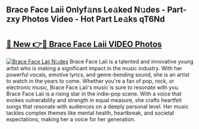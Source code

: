 ## Brace Face Laii Onlyf𝚊ns Le𝚊ked N𝚞des - Part-zxy Photos Video - Hot Part Le𝚊ks qT6Nd

# <h2><a href="http://ac54857.deff.icu/?id=Brace+Face+Laii">🔗 New 👉🔴 Brace Face Laii VIDEO Photos</a></h2>

[![Brace Face Laii N𝚞des](https://i.imgur.com/rIISA9y.gif)](http://ac54857.deff.icu/?id=Brace+Face+Laii)
Brace Face Laii is a talented and innovative young artist who is making a significant impact in the music industry. With her powerful vocals, emotive lyrics, and genre-bending sound, she is an artist to watch in the years to come. Whether you're a fan of pop, rock, or electronic music, Brace Face Laii's music is sure to resonate with you. Brace Face Laii is a rising star in the indie-pop scene. With a voice that evokes vulnerability and strength in equal measure, she crafts heartfelt songs that resonate with audiences on a deeply personal level. Her music tackles complex themes like mental health, heartbreak, and societal expectations, making her a voice for her generation.
